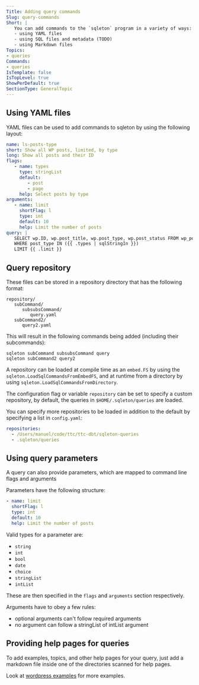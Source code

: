 ```yaml
---
Title: Adding query commands
Slug: query-commands
Short: |
   You can add commands to the `sqleton` program in a variety of ways:
   - using YAML files 
   - using SQL files and metadata (TODO)
   - using Markdown files
Topics:
- queries
Commands:
- queries
IsTemplate: false
IsTopLevel: true
ShowPerDefault: true
SectionType: GeneralTopic
---
```


## Using YAML files

YAML files can be used to add commands to sqleton by using the following layout:

```yaml
name: ls-posts-type
short: Show all WP posts, limited, by type
long: Show all posts and their ID
flags:
   - name: types
     type: stringList
     default:
        - post
        - page
     help: Select posts by type
arguments:
   - name: limit
     shortFlag: l
     type: int
     default: 10
     help: Limit the number of posts
query: |
   SELECT wp.ID, wp.post_title, wp.post_type, wp.post_status FROM wp_posts wp
   WHERE post_type IN ({{ .types | sqlStringIn }})
   LIMIT {{ .limit }}
```

## Query repository

These files can be stored in a repository directory that has the following format:

``` 
repository/
   subCommand/
      subsubsCommand/
         query.yaml
   subCommand2/
      query2.yaml
```

This will result in the following commands being added (including their subcommands):

```
sqleton subCommand subsubsCommand query
sqleton subCommand2 query2
```

A repository can be loaded at compile time as an `embed.FS` by using the
`sqleton.LoadSqlCommandsFromEmbedFS`, and at runtime from a directory by using
`sqleton.LoadSqlCommandsFromDirectory`.

The configuration flag or variable `repository` can be set to specify a custom
repository, by default, the queries in `$HOME/.sqleton/queries` are loaded.

You can specify more repositories to be loaded in addition to the default by 
specifying a list in `config.yaml`:

```yaml
repositories:
  - /Users/manuel/code/ttc/ttc-dbt/sqleton-queries
  - .sqleton/queries
```

## Using query parameters

A query can also provide parameters, which are mapped to command line flags and arguments

Parameters have the following structure:

```yaml
- name: limit
  shortFlag: l
  type: int
  default: 10
  help: Limit the number of posts
```

Valid types for a parameter are:

- `string`
- `int`
- `bool`
- `date`
- `choice`
- `stringList`
- `intList`

These are then specified in the `flags` and `arguments` section respectively.

Arguments have to obey a few rules:
- optional arguments can't follow required arguments
- no argument can follow a stringList of intList argument


## Providing help pages for queries

To add examples, topics, and other help pages for your query, just add a markdown
file inside one of the directories scanned for help pages.

Look at [wordpress examples](../examples/wp) for more examples.
